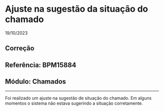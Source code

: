 # Ajuste na sugestão da situação do chamado
19/10/2023
## Correção
## Referência: BPM15884
## Módulo: Chamados
***

Foi realizado um ajuste na sugestão de situação do chamado. Em alguns momentos o sistema não estava sugerindo a situação corretamente.